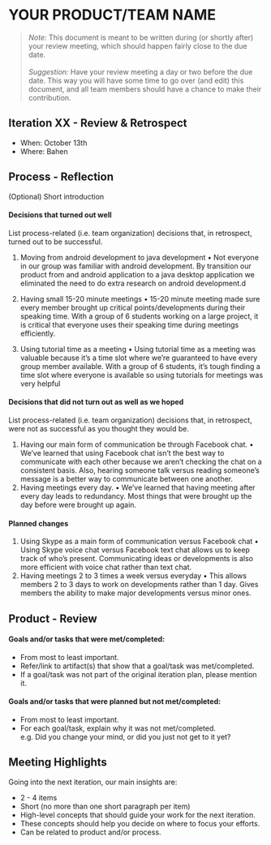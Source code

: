 # YOUR PRODUCT/TEAM NAME

 > _Note:_ This document is meant to be written during (or shortly after) your review meeting, which should happen fairly close to the due date.      
 > ​     
 > _Suggestion:_ Have your review meeting a day or two before the due date. This way you will have some time to go over (and edit) this document, and all team members should have a chance to make their contribution.


## Iteration XX - Review & Retrospect

* When: October 13th
* Where: Bahen

## Process - Reflection

(Optional) Short introduction

#### Decisions that turned out well

List process-related (i.e. team organization) decisions that, in retrospect, turned out to be successful.


1.	Moving from android development to java development
•	Not everyone in our group was familiar with android development. By transition our product from and android application to a java desktop application we eliminated the need to do extra research on android development.d

2.	Having small 15-20 minute meetings
•	15-20 minute meeting made sure every member brought up critical points/developments during their speaking time. With a group of 6 students working on a large project, it is critical that everyone uses their speaking time during meetings efficiently.

3.	Using tutorial time as a meeting
•	Using tutorial time as a meeting was valuable because it’s a time slot where we’re guaranteed to have every group member available. With a group of 6 students, it’s tough finding a time slot where everyone is available so using tutorials for meetings was very helpful

#### Decisions that did not turn out as well as we hoped

List process-related (i.e. team organization) decisions that, in retrospect, were not as successful as you thought they would be.

1.	Having our main form of communication be through Facebook chat.
•	We’ve learned that using Facebook chat isn’t the best way to communicate with each other because we aren’t checking the chat on a consistent basis. Also, hearing someone talk versus reading someone’s message is a better way to communicate between one another.
2.	Having meetings every day.
•	We’ve learned that having meeting after every day leads to redundancy. Most things that were brought up the day before were brought up again.


#### Planned changes

1.	Using Skype as a main form of communication versus Facebook chat
•	Using Skype voice chat versus Facebook text chat allows us to keep track of who’s present. Communicating ideas or developments is also more efficient with voice chat rather than text chat.
2.	Having meetings 2 to 3 times a week versus everyday
•	This allows members 2 to 3 days to work on developments rather than 1 day. Gives members the ability to make major developments versus minor ones.


## Product - Review

#### Goals and/or tasks that were met/completed:

* From most to least important.
* Refer/link to artifact(s) that show that a goal/task was met/completed.
* If a goal/task was not part of the original iteration plan, please mention it.

#### Goals and/or tasks that were planned but not met/completed:

* From most to least important.
* For each goal/task, explain why it was not met/completed.      
   e.g. Did you change your mind, or did you just not get to it yet?

## Meeting Highlights

Going into the next iteration, our main insights are:

* 2 - 4 items
* Short (no more than one short paragraph per item)
* High-level concepts that should guide your work for the next iteration.
* These concepts should help you decide on where to focus your efforts.
* Can be related to product and/or process.
